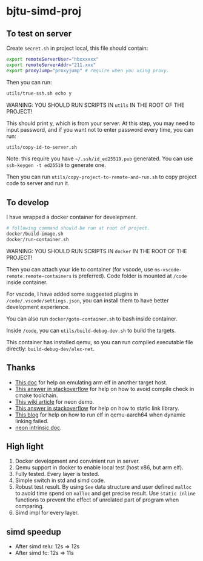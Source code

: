 # bjtu-simd-proj

## To test on server

Create `secret.sh` in project local, this file should contain:

```bash
export remoteServerUser="hbxxxxxx"
export remoteServerAddr="211.xxx"
export proxyJump="proxyjump" # require when you using proxy.
```

Then you can run:

```bash
utils/true-ssh.sh echo y
```

WARNING: YOU SHOULD RUN SCRIPTS IN `utils` IN THE ROOT OF THE PROJECT!

This should print y, which is from your server. At this step, you may need to input password, and if you want not to enter password every time, you can run:

```bash
utils/copy-id-to-server.sh
```

Note: this require you have `~/.ssh/id_ed25519.pub` generated. You can use `ssh-keygen -t ed25519` to generate one.

Then you can run `utils/copy-project-to-remote-and-run.sh` to copy project code to server and run it.

## To develop

I have wrapped a docker container for develepment. 

```bash
# following command should be run at root of project.
docker/build-image.sh
docker/run-container.sh
```

WARNING: YOU SHOULD RUN SCRIPTS IN `docker` IN THE ROOT OF THE PROJECT!

Then you can attach your ide to container (for vscode, use `ms-vscode-remote.remote-containers` is preferred). Code folder is mounted at `/code` inside container. 

For vscode, I have added some suggested plugins in `/code/.vscode/settings.json`, you can install them to have better development experience.

You can also run `docker/goto-container.sh` to bash inside container.

Inside `/code`, you can `utils/build-debug-dev.sh` to build the targets. 

This container has installed qemu, so you can run compiled executable file directly: `build-debug-dev/alex-net`.

## Thanks

* [This doc](https://gist.github.com/luk6xff/9f8d2520530a823944355e59343eadc1) for help on emulating arm elf in another target host.
* [This answer in stackoverflow](https://stackoverflow.com/a/30642130/17924585) for help on how to avoid compile check in cmake toolchain.
* [This wiki article](https://www.armadeus.org/wiki/index.php?title=NEON_HelloWorld) for neon demo.
* [This answer in stackoverflow](https://stackoverflow.com/a/46811527/17924585) for help on how to static link library.
* [This blog](https://ughe.github.io/2018/07/19/qemu-aarch64) for help on how to run elf in qemu-aarch64 when dynamic linking failed.
* [neon intrinsic doc](https://developer.arm.com/architectures/instruction-sets/intrinsics/).

## High light

1. Docker development and convinient run in server.
2. Qemu support in docker to enable local test (host x86, but arm elf).
3. Fully tested. Every layer is tested.
4. Simple switch in std and simd code.
5. Robust test result. By using `See` data structure and user defined `malloc` to avoid time spend on `malloc` and get precise result. Use `static inline` functions to prevent the effect of unrelated part of program when comparing.
6. Simd impl for every layer.

## simd speedup

* After simd relu: 12s => 12s
* After simd fc: 12s => 11s
